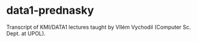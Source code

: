 data1-prednasky
===============

Transcript of KMI/DATA1 lectures taught by VIlém Vychodil (Computer Sc. Dept. at UPOL).
